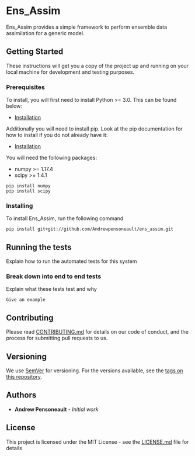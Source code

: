 # Ens_Assim

Ens_Assim provides a simple framework to perform ensemble data assimilation for a generic model.

## Getting Started

These instructions will get you a copy of the project up and running on your local machine for development and testing purposes.

### Prerequisites
To install, you will first need to install Python >= 3.0. This can be found below:
* [Installation](https://www.python.org/downloads/)

Additionally you will need to install pip. Look at the pip documentation for how to install if you do not already have it:
* [Installation](https://pip.pypa.io/en/stable/installing.html)

You will need the following packages:
* numpy >= 1.17.4
* scipy >= 1.4.1
```
pip install numpy
pip install scipy
```

### Installing

To install Ens_Assim, run the following command

```
pip install git+git://github.com/Andrewpensoneault/ens_assim.git
```

## Running the tests

Explain how to run the automated tests for this system

### Break down into end to end tests

Explain what these tests test and why

```
Give an example
```

## Contributing

Please read [CONTRIBUTING.md](https://github.com/Andrewpensoneault/ens_assim/blob/master/CONTRIBUTING.md) for details on our code of conduct, and the process for submitting pull requests to us.

## Versioning

We use [SemVer](http://semver.org/) for versioning. For the versions available, see the [tags on this repository](https://github.com/your/project/tags). 

## Authors

* **Andrew Pensoneault** - *Initial work*

## License

This project is licensed under the MIT License - see the [LICENSE.md](LICENSE.md) file for details
